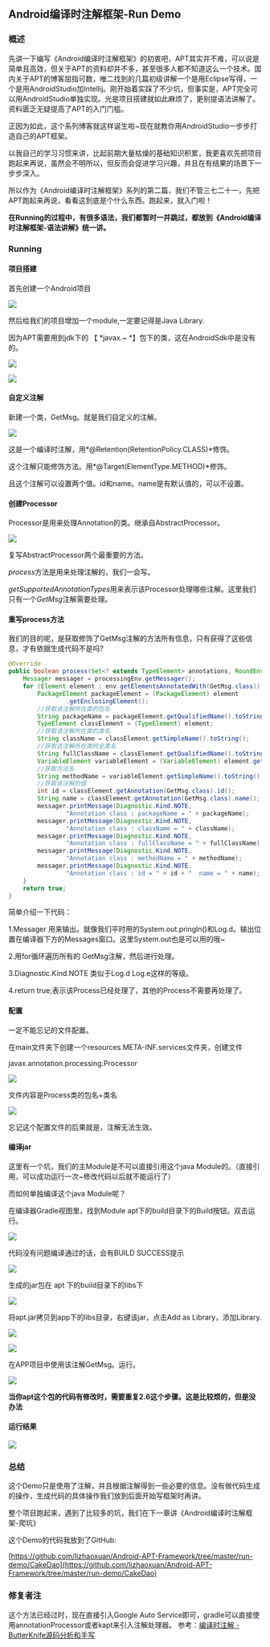## Android编译时注解框架-Run Demo

### 概述

先讲一下编写《Android编译时注解框架》的初衷吧，APT其实并不难，可以说是简单且高效，但关于APT的资料却并不多，甚至很多人都不知道这么一个技术。国内关于APT的博客屈指可数，唯二找到的几篇初级讲解一个是用Eclipse写得，一个是用AndroidStudio加Intellij。刚开始着实踩了不少坑，但事实是，APT完全可以用AndroidStudio单独实现。光是项目搭建就如此麻烦了，更别提语法讲解了。资料匮乏无疑提高了APT的入门门槛。

正因为如此，这个系列博客就这样诞生啦~现在就教你用AndroidStudio一步步打造自己的APT框架。


以我自己的学习习惯来讲，比起前期大量枯燥的基础知识积累，我更喜欢先把项目跑起来再说，虽然会不明所以，但反而会促进学习兴趣，并且在有结果的场景下一步步深入。

所以作为《Android编译时注解框架》系列的第二篇，我们不管三七二十一，先把APT跑起来再说，看看这到底是个什么东西。跑起来，就入门啦！

**在Running的过程中，有很多语法，我们都暂时一并跳过，都放到《Android编译时注解框架-语法讲解》统一讲。**


### Running

#### 项目搭建

首先创建一个Android项目

![](https://p6-juejin.byteimg.com/tos-cn-i-k3u1fbpfcp/c9e63a8d6838458da1fa306c10dc0254~tplv-k3u1fbpfcp-watermark.image)


然后给我们的项目增加一个module,一定要记得是Java Library.

因为APT需要用到jdk下的 【 *javax.~ *】包下的类，这在AndroidSdk中是没有的。


![](https://p1-juejin.byteimg.com/tos-cn-i-k3u1fbpfcp/e04ed06bdbfd4e51b16dfa8cd7c7ef48~tplv-k3u1fbpfcp-watermark.image)

![](https://p1-juejin.byteimg.com/tos-cn-i-k3u1fbpfcp/3733835c84f9490b835904a4da37ce93~tplv-k3u1fbpfcp-watermark.image)


#### 自定义注解

新建一个类，GetMsg。就是我们自定义的注解。

![](https://p3-juejin.byteimg.com/tos-cn-i-k3u1fbpfcp/d8463f39061946a7a7a6ab9a062bad79~tplv-k3u1fbpfcp-watermark.image)

这是一个编译时注解，用*@Retention(RetentionPolicy.CLASS)*修饰。

这个注解只能修饰方法。用*@Target(ElementType.METHOD)*修饰。

且这个注解可以设置两个值。id和name。name是有默认值的，可以不设置。 


#### 创建Processor

Processor是用来处理Annotation的类。继承自AbstractProcessor。

![](https://p3-juejin.byteimg.com/tos-cn-i-k3u1fbpfcp/1d5420ceebf247dfac0ce900e17c8d24~tplv-k3u1fbpfcp-watermark.image)

复写AbstractProcessor两个最重要的方法。

*process*方法是用来处理注解的，我们一会写。

*getSupportedAnnotationTypes*用来表示该Processor处理哪些注解。这里我们只有一个*GetMsg*注解需要处理。


#### 重写process方法

我们的目的呢，是获取修饰了GetMsg注解的方法所有信息，只有获得了这些信息，才有依据生成代码不是吗?

```java
@Override
public boolean process(Set<? extends TypeElement> annotations, RoundEnvironment env) {
    Messager messager = processingEnv.getMessager();
    for (Element element : env.getElementsAnnotatedWith(GetMsg.class)) {
        PackageElement packageElement = (PackageElement) element
                .getEnclosingElement();
        //获取该注解所在类的包名
        String packageName = packageElement.getQualifiedName().toString();
        TypeElement classElement = (TypeElement) element;
        //获取该注解所在类的类名
        String className = classElement.getSimpleName().toString();
        //获取该注解所在类的全类名
        String fullClassName = classElement.getQualifiedName().toString();
        VariableElement variableElement = (VariableElement) element.getEnclosingElement();
        //获取方法名
        String methodName = variableElement.getSimpleName().toString();
        //获取该注解的值
        int id = classElement.getAnnotation(GetMsg.class).id();
        String name = classElement.getAnnotation(GetMsg.class).name();
        messager.printMessage(Diagnostic.Kind.NOTE,
                "Annotation class : packageName = " + packageName);
        messager.printMessage(Diagnostic.Kind.NOTE,
                "Annotation class : className = " + className);
        messager.printMessage(Diagnostic.Kind.NOTE,
                "Annotation class : fullClassName = " + fullClassName);
        messager.printMessage(Diagnostic.Kind.NOTE,
                "Annotation class : methodName = " + methodName);
        messager.printMessage(Diagnostic.Kind.NOTE,
                "Annotation class : id = " + id + "  name = " + name);
    }
    return true;
}
```


简单介绍一下代码：

1.Messager 用来输出。就像我们平时用的System.out.pringln()和Log.d。输出位置在编译器下方的Messages窗口。这里System.out也是可以用的哦~

2.用for循环遍历所有的 GetMsg注解，然后进行处理。

3.Diagnostic.Kind.NOTE 类似于Log.d Log.e这样的等级。

4.return true;表示该Process已经处理了，其他的Process不需要再处理了。

#### 配置

一定不能忘记的文件配置。

在main文件夹下创建一个resources.META-INF.services文件夹，创建文件

javax.annotation.processing.Processor

![](https://p6-juejin.byteimg.com/tos-cn-i-k3u1fbpfcp/3cb9338168294a079f193d1e6a3a20ff~tplv-k3u1fbpfcp-watermark.image)

文件内容是Process类的包名+类名

![](https://p9-juejin.byteimg.com/tos-cn-i-k3u1fbpfcp/d5747a0a7d4a4a32916798044d552420~tplv-k3u1fbpfcp-watermark.image)

忘记这个配置文件的后果就是，注解无法生效。

#### 编译jar

这里有一个坑，我们的主Module是不可以直接引用这个java Module的。（直接引用，可以成功运行一次~修改代码以后就不能运行了）

而如何单独编译这个java Module呢？

在编译器Gradle视图里，找到Module apt下的build目录下的Build按钮。双击运行。

![](https://p6-juejin.byteimg.com/tos-cn-i-k3u1fbpfcp/3cb9338168294a079f193d1e6a3a20ff~tplv-k3u1fbpfcp-watermark.image)


代码没有问题编译通过的话，会有BUILD SUCCESS提示

![](https://p6-juejin.byteimg.com/tos-cn-i-k3u1fbpfcp/1a54368528ba4f4a945e6eae24463dda~tplv-k3u1fbpfcp-watermark.image)

生成的jar包在 apt 下的build目录下的libs下

![](https://p1-juejin.byteimg.com/tos-cn-i-k3u1fbpfcp/421b61f2f4454a76a9aea65ed45f8d11~tplv-k3u1fbpfcp-watermark.image)

将apt.jar拷贝到app下的libs目录，右键该jar，点击Add as Library，添加Library.

![](https://p1-juejin.byteimg.com/tos-cn-i-k3u1fbpfcp/c88739cc724d4340929a60e2c42fb609~tplv-k3u1fbpfcp-watermark.image)

![](https://p3-juejin.byteimg.com/tos-cn-i-k3u1fbpfcp/693c0073fbd141ffb3e0b64e4d6ec37a~tplv-k3u1fbpfcp-watermark.image)

在APP项目中使用该注解GetMsg。运行。

![](https://p3-juejin.byteimg.com/tos-cn-i-k3u1fbpfcp/26ee19d4cf44474bb618374fce33d762~tplv-k3u1fbpfcp-watermark.image)


**当你apt这个包的代码有修改时，需要重复2.6这个步骤。这是比较烦的，但是没办法**


#### 运行结果

![](https://p3-juejin.byteimg.com/tos-cn-i-k3u1fbpfcp/782dd93436be4e0ca9f03e8f7fed0f00~tplv-k3u1fbpfcp-watermark.image)


### 总结


这个Demo只是使用了注解，并且根据注解得到一些必要的信息。没有做代码生成的操作，生成代码的具体操作我们放到后面开始写框架时再讲。

整个项目跑起来，遇到了比较多的坑，我们在下一章讲《Android编译时注解框架-爬坑》

这个Demo的代码我放到了GitHub:

[https://github.com/lizhaoxuan/Android-APT-Framework/tree/master/run-demo/CakeDao](https://github.com/lizhaoxuan/Android-APT-Framework/tree/master/run-demo/CakeDao)


### 修复者注

这个方法已经过时，现在直接引入Google Auto Service即可，gradle可以直接使用annotationProcessor或者kapt来引入注解处理器。
参考：[编译时注解 - ButterKnife源码分析和手写](https://www.jianshu.com/p/100708625605)
